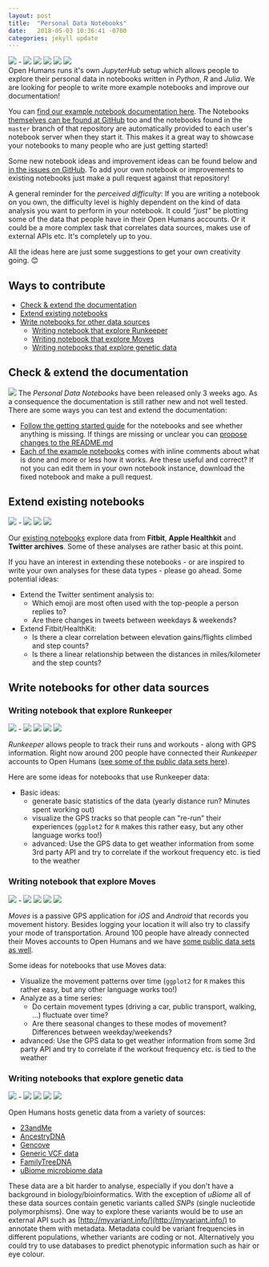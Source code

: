 ```yaml
---
layout: post
title:  "Personal Data Notebooks"
date:   2018-05-03 10:36:41 -0700
categories: jekyll update
---
```

![](https://img.shields.io/badge/difficulty-easy-brightgreen.svg) -
![](https://img.shields.io/badge/difficulty-intermediate-yellow.svg)
![](https://img.shields.io/badge/language-Python-blue.svg)
![](https://img.shields.io/badge/language-R-blue.svg)
![](https://img.shields.io/badge/language-Julia-blue.svg)
![](https://img.shields.io/badge/other-Documentation-blue.svg)
<br/>
Open Humans runs it's own *JupyterHub* setup which allows people to explore their
personal data in notebooks written in *Python*, *R* and *Julia*. We are looking for
people to write more example notebooks and improve our documentation!

You can [find our example notebook documentation here](http://openhumansfoundation.org/ohjh-example-notebooks/).
The Notebooks [themselves can be found at GitHub](https://github.com/OpenHumans/ohjh-example-notebooks)
too and the notebooks found in the `master` branch of that repository are automatically
provided to each user's notebook server when they start it. This makes it a great
way to showcase your notebooks to many people who are just getting started!

Some new notebook ideas and improvement ideas can be found below and
[in the issues on GitHub](https://github.com/OpenHumans/ohjh-example-notebooks/issues).
To add your own notebook or improvements to existing notebooks just make a pull
request against that repository!

A general reminder for the *perceived difficulty*: If you are writing a notebook
on you own, the difficulty level is highly dependent on the kind of data analysis you want to perform in your notebook.
It could *"just"* be plotting some of the data that people have in their Open Humans
accounts. Or it could be a more complex task that correlates data sources, makes use
of external APIs etc. It's completely up to you.

All the ideas here are just some suggestions to get your own creativity going. 😊

## Ways to contribute

- [Check & extend the documentation](#check--extend-the-documentation)
- [Extend existing notebooks](#extend-existing-notebooks)
- [Write notebooks for other data sources](#write-notebooks-for-other-data-sources)
  * [Writing notebook that explore Runkeeper](#writing-notebook-that-explore-runkeeper)
  * [Writing notebook that explore Moves](#writing-notebook-that-explore-moves)
  * [Writing notebooks that explore genetic data](#writing-notebooks-that-explore-genetic-data)

## Check & extend the documentation
![](https://img.shields.io/badge/difficulty-easy-brightgreen.svg)
The *Personal Data Notebooks* have been released only 3 weeks ago. As a consequence
the documentation is still rather new and not well tested. There are some ways you can
test and extend the documentation:

- [Follow the getting started guide](http://openhumansfoundation.org/ohjh-example-notebooks/) for
the notebooks and see whether anything is missing. If things are missing or unclear you can
[propose changes to the README.md](https://github.com/OpenHumans/ohjh-example-notebooks/blob/gh-pages/README.md)
- [Each of the example notebooks](https://github.com/OpenHumans/ohjh-example-notebooks) comes with inline comments
about what is done and more or less how it works. Are these useful and correct? If not you can edit them in your own notebook instance, download the fixed notebook and make a pull request.

## Extend existing notebooks
![](https://img.shields.io/badge/difficulty-easy-brightgreen.svg) -
![](https://img.shields.io/badge/difficulty-intermediate-yellow.svg)
![](https://img.shields.io/badge/language-Python-blue.svg)
![](https://img.shields.io/badge/language-R-blue.svg)

Our [existing notebooks](https://github.com/OpenHumans/ohjh-example-notebooks) explore
data from **Fitbit**, **Apple Healthkit** and **Twitter archives**. Some of these analyses are rather basic
at this point.

If you have an interest in extending these notebooks - or are inspired to write your own analyses for these data types -
please go ahead. Some potential ideas:

- Extend the Twitter sentiment analysis to:
  - Which emoji are most often used with the top-people a person replies to?
  - Are there changes in tweets between weekdays & weekends?
- Extend Fitbit/HealthKit:
  - Is there a clear correlation between elevation gains/flights climbed and step counts?
  - Is there a linear relationship between the distances in miles/kilometer and the step counts?

## Write notebooks for other data sources

### Writing notebook that explore Runkeeper
![](https://img.shields.io/badge/difficulty-easy-brightgreen.svg) -
![](https://img.shields.io/badge/difficulty-intermediate-yellow.svg)
![](https://img.shields.io/badge/language-Python-blue.svg)
![](https://img.shields.io/badge/language-R-blue.svg)
![](https://img.shields.io/badge/language-Julia-blue.svg)

*Runkeeper* allows people to track their runs and workouts - along with GPS
information. Right now around 200 people have connected their *Runkeeper*
accounts to Open Humans ([see some of the public data sets here](https://www.openhumans.org/api/public-data/?source=direct-sharing-140)).

Here are some ideas for notebooks that use Runkeeper data:
- Basic ideas:
  - generate basic statistics of the data (yearly distance run? Minutes spent working out)
  - visualize the GPS tracks so that people can "re-run" their experiences (`ggplot2` for `R` makes this rather easy, but any other language works too!)
  - advanced: Use the GPS data to get weather information from some 3rd party API and try to correlate if the workout frequency etc. is tied to the weather

### Writing notebook that explore Moves
![](https://img.shields.io/badge/difficulty-easy-brightgreen.svg) -
![](https://img.shields.io/badge/difficulty-intermediate-yellow.svg)
![](https://img.shields.io/badge/language-Python-blue.svg)
![](https://img.shields.io/badge/language-R-blue.svg)
![](https://img.shields.io/badge/language-Julia-blue.svg)

*Moves* is a passive GPS application for *iOS* and *Android* that records you movement history.
Besides logging your location it will also try to classify your mode of transportation.
Around 100 people have already connected their Moves accounts to Open Humans and we have
[some public data sets as well](https://www.openhumans.org/api/public-data/?source=direct-sharing-138).

Some ideas for notebooks that use Moves data:
- Visualize the movement patterns over time (`ggplot2` for `R` makes this rather easy, but any other language works too!)
- Analyze as a time series:
  - Do certain movement types (driving a car, public transport, walking, …) fluctuate over time?
  - Are there seasonal changes to these modes of movement? Differences between weekday/weekends?
- advanced: Use the GPS data to get weather information from some 3rd party API and try to correlate if the workout frequency etc. is tied to the weather

### Writing notebooks that explore genetic data
![](https://img.shields.io/badge/difficulty-intermediate-yellow.svg) -
![](https://img.shields.io/badge/difficulty-hard-red.svg)
![](https://img.shields.io/badge/language-Python-blue.svg)
![](https://img.shields.io/badge/language-R-blue.svg)
![](https://img.shields.io/badge/language-Julia-blue.svg)

Open Humans hosts genetic data from a variety of sources:
- [23andMe](https://www.openhumans.org/activity/23andme-upload/)
- [AncestryDNA](https://www.openhumans.org/activity/ancestrydna-upload/)
- [Gencove](https://www.openhumans.org/activity/gencove/)
- [Generic VCF data](https://www.openhumans.org/activity/genomeexome-upload/)
- [FamilyTreeDNA](https://www.openhumans.org/activity/familytreedna-integration/)
- [uBiome microbiome data](https://www.openhumans.org/activity/ubiome-upload/)

These data are a bit harder to analyse, especially if you don't have a background in biology/bioinformatics.
With the exception of *uBiome* all of these data sources contain genetic variants called *SNPs* (single nucleotide polymorphisms).
One way to explore these variants would be to use an external API such as [http://myvariant.info/](http://myvariant.info/) to
annotate them with metadata. Metadata could be variant frequencies in different populations, whether variants are coding or not.
Alternatively you could try to use databases to predict phenotypic information such as hair or eye colour.
